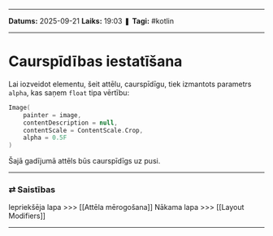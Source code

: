 ___

**Datums:** 2025-09-21
**Laiks:** 19:03
❚ **Tagi:** #kotlin 

---
# Caurspīdības iestatīšana

Lai iozveidot elementu, šeit attēlu, caurspīdīgu, tiek izmantots parametrs `alpha`, kas saņem `float` tipa vērtību:

```kotlin
Image(
    painter = image,
    contentDescription = null,
    contentScale = ContentScale.Crop,
    alpha = 0.5F
)
```

Šajā gadījumā attēls būs caurspīdīgs uz pusi.

---
### ⇄ Saistības

Iepriekšēja lapa >>> [[Attēla mērogošana]]
Nākama lapa >>> [[Layout Modifiers]]

---